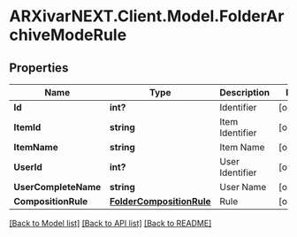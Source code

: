 # ARXivarNEXT.Client.Model.FolderArchiveModeRule
## Properties

Name | Type | Description | Notes
------------ | ------------- | ------------- | -------------
**Id** | **int?** | Identifier | [optional] 
**ItemId** | **string** | Item Identifier | [optional] 
**ItemName** | **string** | Item Name | [optional] 
**UserId** | **int?** | User Identifier | [optional] 
**UserCompleteName** | **string** | User Name | [optional] 
**CompositionRule** | [**FolderCompositionRule**](FolderCompositionRule.md) | Rule | [optional] 

[[Back to Model list]](../README.md#documentation-for-models) [[Back to API list]](../README.md#documentation-for-api-endpoints) [[Back to README]](../README.md)


